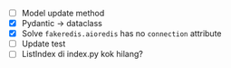  - [ ] Model update method
 - [x] Pydantic -> dataclass
 - [x] Solve `fakeredis.aioredis` has no `connection` attribute
 - [ ] Update test
 - [ ] ListIndex di index.py kok hilang?
